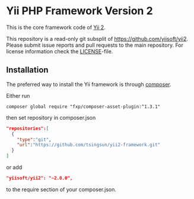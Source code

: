 Yii PHP Framework Version 2
===========================

This is the core framework code of [Yii 2](https://github.com/yiisoft/yii2#readme).

This repository is a read-only git subsplit of <https://github.com/yiisoft/yii2>.
Please submit issue reports and pull requests to the main repository.
For license information check the [LICENSE](LICENSE.md)-file.

Installation
------------

The preferred way to install the Yii framework is through [composer](http://getcomposer.org/download/).

Either run

```
composer global require "fxp/composer-asset-plugin:^1.3.1"
```

then set repository in composer.json
```json
"repositories":[
  {
    "type":"git",
    "url":"https://github.com/tsingsun/yii2-framework.git"
  }
]
```

or add

```json
"yiisoft/yii2": "~2.0.0",
```

to the require section of your composer.json.
